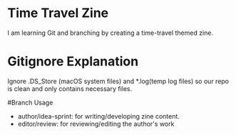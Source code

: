 # Time Travel Zine
I am learning Git and branching by creating a time-travel themed zine.

# Gitignore Explanation
Ignore .DS_Store (macOS system files) and *.log(temp log files) so our repo is clean and only contains necessary files.

#Branch Usage
- author/idea-sprint: for writing/developing zine content.
- editor/review: for reviewing/editing the author's work
